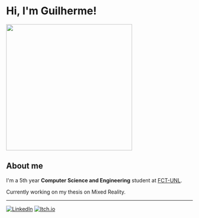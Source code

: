 # Hi, I'm Guilherme!

<img src="https://github.com/grfigueira/grfigueira/assets/24763517/2007f0f7-cb6c-4403-bb69-6e726fad2fd7" width="340">

## About me

I'm a 5th year **Computer Science and Engineering** student at [FCT-UNL](https://www.fct.unl.pt/).

Currently working on my thesis on Mixed Reality.

---

[![LinkedIn](https://img.shields.io/badge/Linkedin-%230077B5.svg?logo=linkedin&logoColor=white)](https://www.linkedin.com/in/guilherme-figueira-839333231/)
[![Itch.io](https://img.shields.io/badge/itch.io-%23FF0B34.svg?logo=Itch.io&logoColor=white)](https://gfigueira.itch.io/)



